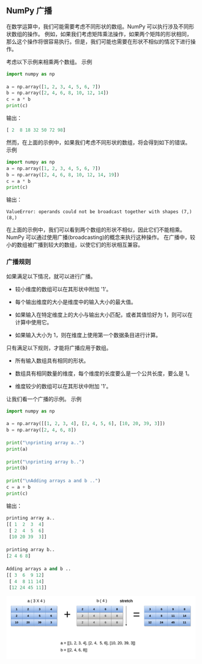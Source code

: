 ## NumPy 广播
在数学运算中，我们可能需要考虑不同形状的数组。NumPy 可以执行涉及不同形状数组的操作。
例如，如果我们考虑矩阵乘法操作，如果两个矩阵的形状相同，那么这个操作将很容易执行。但是，我们可能也需要在形状不相似的情况下进行操作。

考虑以下示例来相乘两个数组。
示例
```python
import numpy as np

a = np.array([1, 2, 3, 4, 5, 6, 7])
b = np.array([2, 4, 6, 8, 10, 12, 14])
c = a * b
print(c)
```

输出：
```python
[ 2  8 18 32 50 72 98]
```

然而，在上面的示例中，如果我们考虑不同形状的数组，将会得到如下的错误。
示例
```python
import numpy as np
a = np.array([1, 2, 3, 4, 5, 6, 7])
b = np.array([2, 4, 6, 8, 10, 12, 14, 19])
c = a * b
print(c)
```
输出：
```
ValueError: operands could not be broadcast together with shapes (7,) (8,)
```

在上面的示例中，我们可以看到两个数组的形状不相似，因此它们不能相乘。NumPy 可以通过使用广播(broadcasting)的概念来执行这种操作。
在广播中，较小的数组被广播到较大的数组，以使它们的形状相互兼容。

### 广播规则
如果满足以下情况，就可以进行广播。

- 较小维度的数组可以在其形状中附加 '1'。

- 每个输出维度的大小是维度中的输入大小的最大值。

- 如果输入在特定维度上的大小与输出大小匹配，或者其值恰好为 1，则可以在计算中使用它。

- 如果输入大小为 1，则在维度上使用第一个数据条目进行计算。

只有满足以下规则，才能将广播应用于数组。

- 所有输入数组具有相同的形状。

- 数组具有相同数量的维度，每个维度的长度要么是一个公共长度，要么是 1。

- 维度较少的数组可以在其形状中附加 '1'。

让我们看一个广播的示例。
示例
```python
import numpy as np

a = np.array([[1, 2, 3, 4], [2, 4, 5, 6], [10, 20, 39, 3]])
b = np.array([2, 4, 6, 8])

print("\nprinting array a..")
print(a)

print("\nprinting array b..")
print(b)

print("\nAdding arrays a and b ..")
c = a + b
print(c)
```
输出：
```python
printing array a..
[[ 1  2  3  4]
 [ 2  4  5  6]
 [10 20 39  3]]

printing array b..
[2 4 6 8]

Adding arrays a and b ..
[[ 3  6  9 12]
 [ 4  8 11 14]
 [12 24 45 11]]
```

![broadcasting](../../../../../image/软件开发/编程基础/Python/常用库/Numpy/broadcasting.png)
